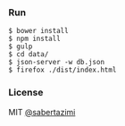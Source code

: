 ### Run

```shell
$ bower install
$ npm install
$ gulp
$ cd data/
$ json-server -w db.json
$ firefox ./dist/index.html
```

### License

MIT [@sabertazimi](https://github.com/sabertazimi/)
